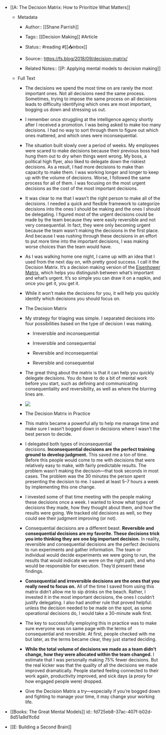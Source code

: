 - [[A: The Decision Matrix: How to Prioritize What Matters]]
	 - Metadata
		 - Author:: [[Shane Parrish]]

		 - Tags:: [[Decision Making]] #Article

		 - Status:: #reading #[[📥inbox]]

		 - Source:: https://fs.blog/2018/09/decision-matrix/

		 - Related Notes:: [[P: Applying mental models to decision making]]

	 - Full Text
		 - The decisions we spend the most time on are rarely the most important ones. Not all decisions need the same process. Sometimes, trying to impose the same process on all decisions leads to difficulty identifying which ones are most important, bogging us down and stressing us out.

		 - I remember once struggling at the intelligence agency shortly after I received a promotion. I was being asked to make too many decisions. I had no way to sort through them to figure out which ones mattered, and which ones were inconsequential.

		 - The situation built slowly over a period of weeks. My employees were scared to make decisions because their previous boss had hung them out to dry when things went wrong. My boss, a political high flyer, also liked to delegate down the riskiest decisions. As a result, I had more decisions to make than capacity to make them. I was working longer and longer to keep up with the volume of decisions. Worse, I followed the same process for all of them. I was focusing on the most urgent decisions as the cost of the most important decisions.

		 - It was clear to me that I wasn’t the right person to make all of the decisions. I needed a quick and flexible framework to categorize decisions into the ones I should be making and the ones I should be delegating. I figured most of the urgent decisions could be made by the team because they were easily reversible and not very consequential. In fact, they were only becoming urgent because the team wasn’t making the decisions in the first place. And because I was rushing through these decisions in an effort to put more time into the important decisions, I was making worse choices than the team would have.

		 - As I was walking home one night, I came up with an idea that I used from the next day on, with pretty good success. I call it the Decision Matrix. It’s a decision making version of the [Eisenhower Matrix](https://fs.blog/2013/04/how-to-work-more-efficiently-the-eisenhower-matrix/), which helps you distinguish between what’s important and what’s urgent. It’s so simple you can draw it on a napkin, and once you get it, you get it.

		 - While it won’t make the decisions for you, it will help you quickly identify which decisions you should focus on.

		 - The Decision Matrix

		 - My strategy for triaging was simple. I separated decisions into four possibilities based on the type of decision I was making.
			 - Irreversible and inconsequential

			 - Irreversible and consequential

			 - Reversible and inconsequential

			 - Reversible and consequential

		 - The great thing about the matrix is that it can help you quickly delegate decisions. You do have to do a bit of mental work before you start, such as defining and communicating consequentiality and reversibility, as well as where the blurring lines are.

		 - ![](https://149366099.v2.pressablecdn.com/wp-content/uploads/2018/09/Decision-Matrix.png)

		 - The Decision Matrix in Practice

		 - This matrix became a powerful ally to help me manage time and make sure I wasn’t bogged down in decisions where I wasn’t the best person to decide.

		 - I delegated both types of inconsequential decisions. **Inconsequential decisions are the perfect training ground to develop judgment.** This saved me a ton of time. Before this people would come to me with decisions that were relatively easy to make, with fairly predictable results. The problem wasn’t making the decision—that took seconds in most cases. The problem was the 30 minutes the person spent presenting the decision to me. I saved at least 5–7 hours a week by implementing this one change.

		 - I invested some of that time meeting with the people making these decisions once a week. I wanted to know what types of decisions they made, how they thought about them, and how the results were going. We tracked old decisions as well, so they could see their judgment improving (or not).

		 - Consequential decisions are a different beast. **Reversible and consequential decisions are my favorite. These decisions trick you into thinking they are one big important decision.** In reality, reversible and consequential decisions are the perfect decisions to run experiments and gather information. The team or individual would decide experiments we were going to run, the results that would indicate we were on the right path, and who would be responsible for execution. They’d present these findings.

		 - **Consequential and irreversible decisions are the ones that you really need to focus on.** All of the time I saved from using this matrix didn’t allow me to sip drinks on the beach. Rather, I invested it in the most important decisions, the ones I couldn’t justify delegating. I also had another rule that proved helpful: unless the decision needed to be made on the spot, as some operational decisions do, I would take a 30-minute walk first.

		 - The key to successfully employing this in practice was to make sure everyone was on same page with the terms of consequential and reversible. At first, people checked with me but later, as the terms became clear, they just started deciding.

		 - **While the total volume of decisions we made as a team didn’t change, how they were allocated within the team changed.** I estimate that I was personally making 75% fewer decisions. But the real kicker was that the quality of all the decisions we made improved dramatically. People started feeling connected to their work again, productivity improved, and sick days (a proxy for how engaged people were) dropped.

		 - Give the Decision Matrix a try—especially if you’re bogged down and fighting to manage your time, it may change your working life.

- [[Books: The Great Mental Models]]
id:: fd725eb8-37ac-407f-b02d-8d51a9d1fc6d

- [[E: Building a Second Brain]]
